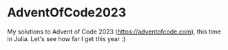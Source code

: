 # AdventOfCode2023

My solutions to Advent of Code 2023 (https://adventofcode.com), this time in Julia.
Let's see how far I get this year :)
